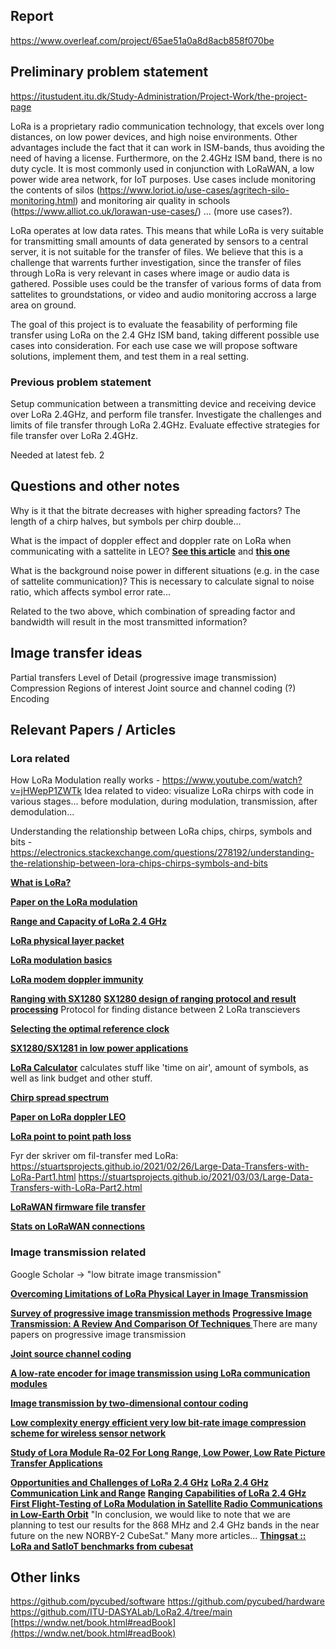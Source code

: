 ## Report

https://www.overleaf.com/project/65ae51a0a8d8acb858f070be

## Preliminary problem statement
https://itustudent.itu.dk/Study-Administration/Project-Work/the-project-page

LoRa is a proprietary radio communication technology, that excels over long distances, on low power devices, and high noise environments. Other advantages include the fact that it can work in ISM-bands, thus avoiding the need of having a license. Furthermore, on the 2.4GHz ISM band, there is no duty cycle. It is most commonly used in conjunction with LoRaWAN, a low power wide area network, for IoT purposes.
Use cases include monitoring the contents of silos (https://www.loriot.io/use-cases/agritech-silo-monitoring.html) and monitoring air quality in schools (https://www.alliot.co.uk/lorawan-use-cases/) ... (more use cases?). 

LoRa operates at low data rates. This means that while LoRa is very suitable for transmitting small amounts of data generated by sensors to a central server, it is not suitable for the transfer of files. 
We believe that this is a challenge that warrents further investigation, since the transfer of files through LoRa is very relevant in cases where image or audio data is gathered.
Possible uses could be the transfer of various forms of data from sattelites to groundstations, or video and audio monitoring accross a large area on ground.

The goal of this project is to evaluate the feasability of performing file transfer using LoRa on the 2.4 GHz ISM band, taking different possible use cases into consideration. For each use case we will propose software solutions, implement them, and test them in a real setting.



### Previous problem statement

Setup communication between a transmitting device and receiving device over LoRa 2.4GHz, and perform file transfer.
Investigate the challenges and limits of file transfer through LoRa 2.4GHz.
Evaluate effective strategies for file transfer over LoRa 2.4GHz.

Needed at latest feb. 2

## Questions and other notes

Why is it that the bitrate decreases with higher spreading factors? The length of a chirp halves, but symbols per chirp double...

What is the impact of doppler effect and doppler rate on LoRa when communicating with a sattelite in LEO? 
**[See this article](https://semtech.my.salesforce.com/sfc/p/#E0000000JelG/a/3n000000l9JA/FoIjLVxAx4xpf3Wh5xvvX3B9PWTw.S7R.YPZHazMzBo)** and **[this one](https://www.researchgate.net/publication/356713129_The_influence_of_LEO_satellite_Doppler_effect_on_LoRa_modulation_and_its_solutio)**


What is the background noise power in different situations (e.g. in the case of sattelite communication)? This is necessary to calculate signal to noise ratio, which affects symbol error rate... 

Related to the two above, which combination of spreading factor and bandwidth will result in the most transmitted information?

## Image transfer ideas

Partial transfers
Level of Detail (progressive image transmission)
Compression
Regions of interest
Joint source and channel coding (?)
Encoding

## Relevant Papers / Articles


### Lora related

How LoRa Modulation really works - https://www.youtube.com/watch?v=jHWepP1ZWTk
Idea related to video: visualize LoRa chirps with code in various stages... before modulation, during modulation, transmission, after demodulation...

Understanding the relationship between LoRa chips, chirps, symbols and bits - https://electronics.stackexchange.com/questions/278192/understanding-the-relationship-between-lora-chips-chirps-symbols-and-bits

**[What is LoRa?](https://www.semtech.com/lora/what-is-lora)**

**[Paper on the LoRa modulation](https://ieeexplore.ieee.org/abstract/document/8067462)**

**[Range and Capacity of LoRa 2.4 GHz](https://link.springer.com/chapter/10.1007/978-3-031-34776-4_21)**

**[LoRa physical layer packet](https://www.thethingsnetwork.org/docs/lorawan/lora-phy-format/)**

**[LoRa modulation basics](https://semtech.my.salesforce.com/sfc/p/#E0000000JelG/a/2R0000001OJa/2BF2MTeiqIwkmxkcjjDZzalPUGlJ76lLdqiv.30prH8)**

**[LoRa modem doppler immunity](https://semtech.my.salesforce.com/sfc/p/#E0000000JelG/a/3n000000l9JA/FoIjLVxAx4xpf3Wh5xvvX3B9PWTw.S7R.YPZHazMzBo)**

**[Ranging with SX1280](https://semtech.my.salesforce.com/sfc/p/#E0000000JelG/a/44000000MDiH/OF02Lve2RzM6pUw9gNgSJXbDNaQJ_NtQ555rLzY3UvY)**
**[SX1280 design of ranging protocol and result processing](https://semtech.my.salesforce.com/sfc/p/#E0000000JelG/a/2R000000UypY/5mprGH6TIzeLnfosUgj1xK5ftoqDpoCnRk_dzY_jAx4)**
Protocol for finding distance between 2 LoRa transcievers

**[Selecting the optimal reference clock](https://semtech.my.salesforce.com/sfc/p/#E0000000JelG/a/3n000000qQ4C/H3aWcOcSgO0E35Pl87UiFNYvs7qo9LxDjdz2CyRUHW8)**

**[SX1280/SX1281 in low power applications](https://semtech.my.salesforce.com/sfc/p/#E0000000JelG/a/2R000000HSO9/vmLAj4haZE78QozA8W0mnLRc1WY.SDQ7RYewLFF3k8k)**

**[LoRa Calculator](https://www.semtech.com/design-support/lora-calculator)**
calculates stuff like 'time on air', amount of symbols, as well as link budget and other stuff.

**[Chirp spread spectrum](https://www.researchgate.net/publication/311980840_Chirp_spread_spectrum_as_a_modulation_technique_for_long_range_communication)**

**[Paper on LoRa doppler LEO](https://www.researchgate.net/publication/356713129_The_influence_of_LEO_satellite_Doppler_effect_on_LoRa_modulation_and_its_solutio)**

**[LoRa point to point path loss](https://www.researchgate.net/publication/337301203_Characterization_of_LoRa_Point-to-Point_Path-Loss_Measurement_Campaigns_and_Modeling_Considering_Censored_Data)**

Fyr der skriver om fil-transfer med LoRa:
https://stuartsprojects.github.io/2021/02/26/Large-Data-Transfers-with-LoRa-Part1.html
https://stuartsprojects.github.io/2021/03/03/Large-Data-Transfers-with-LoRa-Part2.html

**[LoRaWAN firmware file transfer](https://lora-developers.semtech.com/documentation/tech-papers-and-guides/firmware-updates-over-the-air/)**

**[Stats on LoRaWAN connections](https://www.statista.com/statistics/880822/lpwan-ic-market-share-by-technology/)**

### Image transmission related

Google Scholar -> "low bitrate image transmission"

**[Overcoming Limitations of LoRa Physical Layer in Image Transmission](https://www.mdpi.com/1424-8220/18/10/3257)**

**[Survey of progressive image transmission methods](https://onlinelibrary.wiley.com/doi/abs/10.1002/(SICI)1098-1098(1999)10:1%3C3::AID-IMA2%3E3.0.CO;2-E)**
**[Progressive Image Transmission: A Review And Comparison Of Techniques ](https://www.spiedigitallibrary.org/journals/optical-engineering/volume-26/issue-7/267581/Progressive-Image-Transmission-A-Review-And-Comparison-Of-Techniques/10.1117/12.7974121.short?SSO=1)**
There are many papers on progressive image transmission

**[Joint source channel coding](https://www.sciencedirect.com/topics/computer-science/joint-source-channel-coding)**

**[A low-rate encoder for image transmission using LoRa communication modules](https://link.springer.com/article/10.1007/s41870-022-01077-7)**

**[Image transmission by two-dimensional contour coding](https://ieeexplore.ieee.org/abstract/document/1447420)**

**[Low complexity energy efficient very low bit-rate image compression scheme for wireless sensor network](https://www.sciencedirect.com/science/article/pii/S0020019013001750)**

**[Study of Lora Module Ra-02 For Long Range, Low Power, Low Rate Picture Transfer Applications](https://iopscience.iop.org/article/10.1088/1742-6596/1845/1/012054/meta)**

**[Opportunities and Challenges of LoRa 2.4 GHz](https://ieeexplore.ieee.org/abstract/document/10049306)**
**[LoRa 2.4 GHz Communication Link and Range](https://www.mdpi.com/1424-8220/20/16/4366)**
**[Ranging Capabilities of LoRa 2.4 GHz](https://ieeexplore.ieee.org/abstract/document/9221049)**
**[First Flight-Testing of LoRa Modulation in Satellite Radio Communications in Low-Earth Orbit](https://ieeexplore.ieee.org/abstract/document/9895236)**
"In conclusion, we would like to note that we are planning to test our results for the 868 MHz and 2.4 GHz bands in the near future on the new NORBY-2 CubeSat."
Many more articles...
**[Thingsat :: LoRa and SatIoT benchmarks from cubesat](https://gricad-gitlab.univ-grenoble-alpes.fr/thingsat/public/-/tree/abbc4336b722b259d66ea14cfae539ba931b1ded/cubesat_mission_2)**

## Other links

https://github.com/pycubed/software
https://github.com/pycubed/hardware
https://github.com/ITU-DASYALab/LoRa2.4/tree/main
[https://wndw.net/book.html#readBook](https://wndw.net/book.html#readBook)
